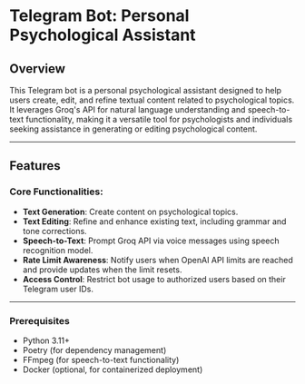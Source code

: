 # Telegram Bot: Personal Psychological Assistant

## Overview
This Telegram bot is a personal psychological assistant designed to help users create, edit, and refine textual content related to psychological topics. It leverages Groq's API for natural language understanding and speech-to-text functionality, making it a versatile tool for psychologists and individuals seeking assistance in generating or editing psychological content.

---

## Features

### Core Functionalities:
- **Text Generation**: Create content on psychological topics.
- **Text Editing**: Refine and enhance existing text, including grammar and tone corrections.
- **Speech-to-Text**: Prompt Groq API via voice messages using speech recognition model.
- **Rate Limit Awareness**: Notify users when OpenAI API limits are reached and provide updates when the limit resets.
- **Access Control**: Restrict bot usage to authorized users based on their Telegram user IDs.

---

### Prerequisites
- Python 3.11+
- Poetry (for dependency management)
- FFmpeg (for speech-to-text functionality)
- Docker (optional, for containerized deployment)
